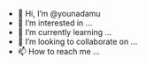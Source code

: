 - 👋 Hi, I’m @younadamu
- 👀 I’m interested in ...
- 🌱 I’m currently learning ...
- 💞️ I’m looking to collaborate on ...
- 📫 How to reach me ...

<!---
younadamu/younadamu is a ✨ special ✨ repository because its `README.md` (this file) appears on your GitHub profile.
You can click the Preview link to take a look at your changes.
--->
